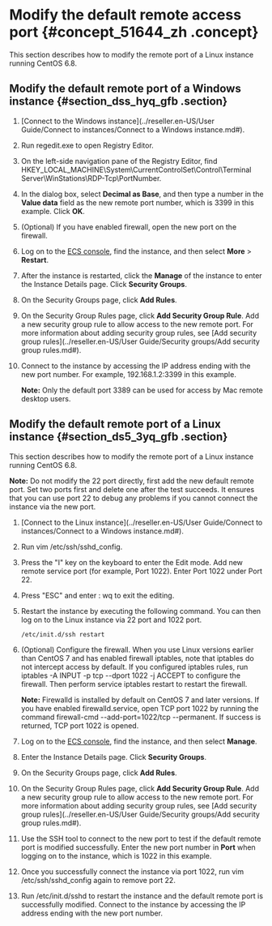 # Modify the default remote access port {#concept_51644_zh .concept}

This section describes how to modify the remote port of a Linux instance running CentOS 6.8.

## Modify the default remote port of a Windows instance {#section_dss_hyq_gfb .section}

1.   [Connect to the Windows instance](../reseller.en-US/User Guide/Connect to instances/Connect to a Windows instance.md#).
2.  Run regedit.exe to open Registry Editor.
3.  On the left-side navigation pane of the Registry Editor, find HKEY\_LOCAL\_MACHINE\\System\\CurrentControlSet\\Control\\Terminal Server\\WinStations\\RDP-Tcp\\PortNumber.
4.  In the dialog box, select **Decimal as Base**, and then type a number in the **Value data** field as the new remote port number, which is 3399 in this example. Click **OK**.
5.  \(Optional\) If you have enabled firewall, open the new port on the firewall.
6.  Log on to the [ECS console](https://partners-intl.console.aliyun.com/#/ecs), find the instance, and then select **More** \> **Restart**.
7.  After the instance is restarted, click the **Manage** of the instance to enter the Instance Details page. Click **Security Groups**.
8.  On the Security Groups page, click **Add Rules**.
9.  On the Security Group Rules page, click **Add Security Group Rule**. Add a new security group rule to allow access to the new remote port. For more information about adding security group rules, see [Add security group rules](../reseller.en-US/User Guide/Security groups/Add security group rules.md#).
10. Connect to the instance by accessing the IP address ending with the new port number. For example, 192.168.1.2:3399 in this example.

    **Note:** Only the default port 3389 can be used for access by Mac remote desktop users.


## Modify the default remote port of a Linux instance {#section_ds5_3yq_gfb .section}

This section describes how to modify the remote port of a Linux instance running CentOS 6.8.

**Note:** Do not modify the 22 port directly, first add the new default remote port. Set two ports first and delete one after the test succeeds. It ensures that you can use port 22 to debug any problems if you cannot connect the instance via the new port.

1.  [Connect to the Linux instance](../reseller.en-US/User Guide/Connect to instances/Connect to a Windows instance.md#).
2.  Run vim /etc/ssh/sshd\_config.
3.  Press the "I" key on the keyboard to enter the Edit mode. Add new remote service port \(for example, Port 1022\). Enter Port 1022 under Port 22.
4.  Press "ESC" and enter : wq to exit the editing.
5.  Restart the instance by executing the following command. You can then log on to the Linux instance via 22 port and 1022 port.

    ```
    /etc/init.d/ssh restart
    ```

6.  \(Optional\) Configure the firewall. When you use Linux versions earlier than CentOS 7 and has enabled firewall iptables, note that iptables do not intercept access by default. If you configured iptables rules, run iptables -A INPUT -p tcp --dport 1022 -j ACCEPT to configure the firewall. Then perform service iptables restart to restart the firewall.

    **Note:** Firewalld is installed by default on CentOS 7 and later versions. If you have enabled firewalld.service, open TCP port 1022 by running the command firewall-cmd --add-port=1022/tcp --permanent. If success is returned, TCP port 1022 is opened.

7.  Log on to the [ECS console](https://partners-intl.console.aliyun.com/#/ecs), find the instance, and then select **Manage**.
8.  Enter the Instance Details page. Click **Security Groups**.
9.  On the Security Groups page, click **Add Rules**.
10. On the Security Group Rules page, click **Add Security Group Rule**. Add a new security group rule to allow access to the new remote port. For more information about adding security group rules, see [Add security group rules](../reseller.en-US/User Guide/Security groups/Add security group rules.md#).
11. Use the SSH tool to connect to the new port to test if the default remote port is modified successfully. Enter the new port number in **Port** when logging on to the instance, which is 1022 in this example.
12. Once you successfully connect the instance via port 1022, run vim /etc/ssh/sshd\_config again to remove port 22.
13. Run /etc/init.d/sshd to restart the instance and the default remote port is successfully modified. Connect to the instance by accessing the IP address ending with the new port number.

